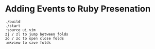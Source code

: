 # Adding Events to Ruby Presenation

```
./build
./start
:source ui.vim
zj / zl to jump between folds
zo / zc to open close folds
:mkview to save folds
```
